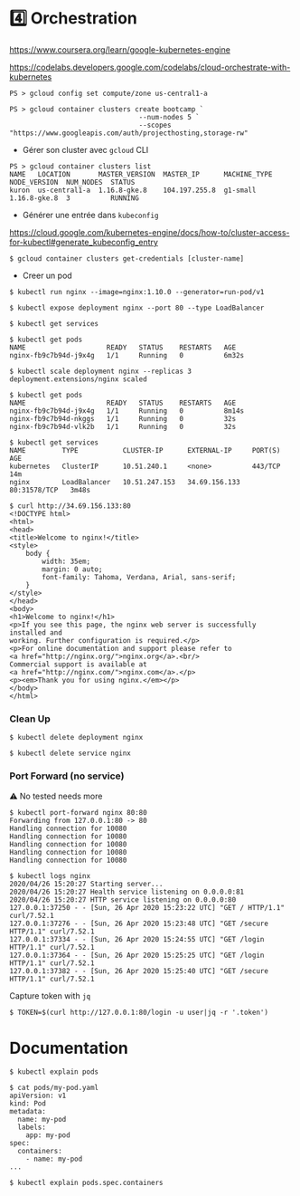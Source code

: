 # :four: Orchestration

https://www.coursera.org/learn/google-kubernetes-engine

https://codelabs.developers.google.com/codelabs/cloud-orchestrate-with-kubernetes

```
PS > gcloud config set compute/zone us-central1-a
```

```
PS > gcloud container clusters create bootcamp `
                                --num-nodes 5 `
                                --scopes "https://www.googleapis.com/auth/projecthosting,storage-rw"
```

* Gérer son cluster avec `gcloud` CLI

```
PS > gcloud container clusters list
NAME   LOCATION       MASTER_VERSION  MASTER_IP      MACHINE_TYPE  NODE_VERSION  NUM_NODES  STATUS
kuron  us-central1-a  1.16.8-gke.8    104.197.255.8  g1-small      1.16.8-gke.8  3          RUNNING
```

* Générer une entrée dans `kubeconfig`

https://cloud.google.com/kubernetes-engine/docs/how-to/cluster-access-for-kubectl#generate_kubeconfig_entry

```
$ gcloud container clusters get-credentials [cluster-name]
```


* Creer un pod

```
$ kubectl run nginx --image=nginx:1.10.0 --generator=run-pod/v1
```

```
$ kubectl expose deployment nginx --port 80 --type LoadBalancer
```

```
$ kubectl get services
```

```
$ kubectl get pods
NAME                    READY   STATUS    RESTARTS   AGE
nginx-fb9c7b94d-j9x4g   1/1     Running   0          6m32s
```

```
$ kubectl scale deployment nginx --replicas 3
deployment.extensions/nginx scaled
```

```
$ kubectl get pods
NAME                    READY   STATUS    RESTARTS   AGE
nginx-fb9c7b94d-j9x4g   1/1     Running   0          8m14s
nginx-fb9c7b94d-nkggs   1/1     Running   0          32s
nginx-fb9c7b94d-vlk2b   1/1     Running   0          32s
```

```
$ kubectl get services
NAME         TYPE           CLUSTER-IP      EXTERNAL-IP     PORT(S)        AGE
kubernetes   ClusterIP      10.51.240.1     <none>          443/TCP        14m
nginx        LoadBalancer   10.51.247.153   34.69.156.133   80:31578/TCP   3m48s
```

```
$ curl http://34.69.156.133:80
<!DOCTYPE html>
<html>
<head>
<title>Welcome to nginx!</title>
<style>
    body {
        width: 35em;
        margin: 0 auto;
        font-family: Tahoma, Verdana, Arial, sans-serif;
    }
</style>
</head>
<body>
<h1>Welcome to nginx!</h1>
<p>If you see this page, the nginx web server is successfully installed and
working. Further configuration is required.</p>
<p>For online documentation and support please refer to
<a href="http://nginx.org/">nginx.org</a>.<br/>
Commercial support is available at
<a href="http://nginx.com/">nginx.com</a>.</p>
<p><em>Thank you for using nginx.</em></p>
</body>
</html>
```


### Clean Up

```
$ kubectl delete deployment nginx
```

```
$ kubectl delete service nginx
```


### Port Forward (no service)

:warning: No tested needs more

```
$ kubectl port-forward nginx 80:80
Forwarding from 127.0.0.1:80 -> 80
Handling connection for 10080
Handling connection for 10080
Handling connection for 10080
Handling connection for 10080
Handling connection for 10080
```

```
$ kubectl logs nginx
2020/04/26 15:20:27 Starting server...
2020/04/26 15:20:27 Health service listening on 0.0.0.0:81
2020/04/26 15:20:27 HTTP service listening on 0.0.0.0:80
127.0.0.1:37250 - - [Sun, 26 Apr 2020 15:23:22 UTC] "GET / HTTP/1.1" curl/7.52.1
127.0.0.1:37276 - - [Sun, 26 Apr 2020 15:23:48 UTC] "GET /secure HTTP/1.1" curl/7.52.1
127.0.0.1:37334 - - [Sun, 26 Apr 2020 15:24:55 UTC] "GET /login HTTP/1.1" curl/7.52.1
127.0.0.1:37364 - - [Sun, 26 Apr 2020 15:25:25 UTC] "GET /login HTTP/1.1" curl/7.52.1
127.0.0.1:37382 - - [Sun, 26 Apr 2020 15:25:40 UTC] "GET /secure HTTP/1.1" curl/7.52.1
```

Capture token with `jq`

```
$ TOKEN=$(curl http://127.0.0.1:80/login -u user|jq -r '.token')
```

# Documentation

```
$ kubectl explain pods
```

```
$ cat pods/my-pod.yaml
apiVersion: v1
kind: Pod
metadata:
  name: my-pod
  labels:
    app: my-pod
spec:
  containers:
    - name: my-pod
...
```

```
$ kubectl explain pods.spec.containers
```

